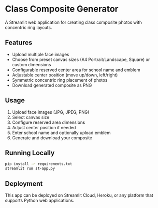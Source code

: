 # Class Composite Generator

A Streamlit web application for creating class composite photos with concentric ring layouts.

## Features

- Upload multiple face images
- Choose from preset canvas sizes (A4 Portrait/Landscape, Square) or custom dimensions
- Configurable reserved center area for school name and emblem
- Adjustable center position (move up/down, left/right)
- Symmetric concentric ring placement of photos
- Download generated composite as PNG

## Usage

1. Upload face images (JPG, JPEG, PNG)
2. Select canvas size
3. Configure reserved area dimensions
4. Adjust center position if needed
5. Enter school name and optionally upload emblem
6. Generate and download your composite

## Running Locally

```bash
pip install -r requirements.txt
streamlit run st-app.py
```

## Deployment

This app can be deployed on Streamlit Cloud, Heroku, or any platform that supports Python web applications.
